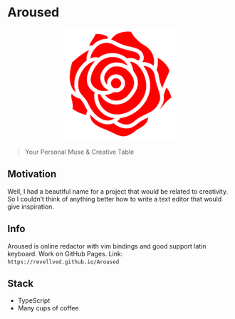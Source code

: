 # Aroused

<div align="center">
    <img alt="Aroused" src="./assets/aroused_logo.png" width="50%">
</div>

> Your Personal Muse & Creative Table

## Motivation

Well, I had a beautiful name for a project that would be related to creativity. 
So I couldn’t think of anything better how to write a text editor that would give inspiration. 

## Info

Aroused is online redactor with vim bindings and good support latin keyboard.
Work on GitHub Pages. Link: `https://revellved.github.io/Aroused`

## Stack

- TypeScript 
- Many cups of coffee
